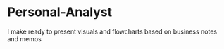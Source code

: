 # Personal-Analyst
I make ready to present visuals and flowcharts based on business notes and memos
